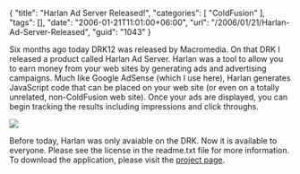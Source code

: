 {
	"title": "Harlan Ad Server Released!",
	"categories": [
		"ColdFusion"
	],
	"tags": [],
	"date": "2006-01-21T11:01:00+06:00",
	"url": "/2006/01/21/Harlan-Ad-Server-Released",
	"guid": "1043"
}

Six months ago today DRK12 was released by Macromedia. On that DRK I released a product called Harlan Ad Server. Harlan was a tool to allow you to earn money from your web sites by generating ads and advertising campaigns. Much like Google AdSense (which I use here), Harlan generates JavaScript code that can be placed on your web site (or even on a totally unrelated, non-ColdFusion web site). Once your ads are displayed, you can begin tracking the results including impressions and click throughs. 

<a href="http://ray.camdenfamily.com/images/harlan_large.jpg"><img src="http://ray.camdenfamily.com/images/harlan_small.jpg"></a> 

Before today, Harlan was only avaiable on the DRK. Now it is available to everyone. Please see the license in the readme.txt file for more information. To download the application, please visit the <a href="http://ray.camdenfamily.com/projects/harlan">project page</a>.